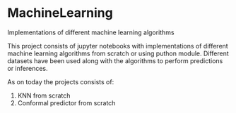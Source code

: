 # MachineLearning
Implementations of different machine learning algorithms 

This project consists of jupyter notebooks with implementations of different machine learning algorithms from scratch or using puthon module.
Different datasets have been used along with the algorithms to perform predictions or inferences.

As on today the projects consists of:
1. KNN from scratch
2. Conformal predictor from scratch
